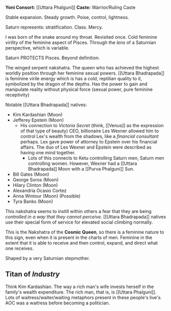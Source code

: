 **Yoni Consort:** [[Uttara Phalguni]]
**Caste:** Warrior/Ruling Caste 

Stable expansion. Steady growth. Poise, control, lightness.


Saturn represents: stratification. Class. Mercy.

I was born of the snake around my throat. Revisited once.
Cold feminine virility of the feminine aspect of Pisces. Through the *lens* of a Saturnian perspective, which is variable. 

Saturn PROTECTS Pisces. Beyond definition.

The winged serpent nakshatra. The queen who has achieved the highest worldly position through her feminine sexual powers. [[Uttara Bhadrapada]] is feminine virile energy which is has a cold, reptilian quality to it, symbolized by the dragon of the depths. Has the power to gain and manipulate reality without physical force (sexual power, pure feminine receptivity)

Notable [[Uttara Bhadrapada]] natives:
- Kim Kardashian (Moon) 
- Jefferey Epstein (Moon) 
	- His connection to *Victoria Secret* (think, [[Venus]] as the expression of that type of beauty) CEO, billionaire Les Wexner allowed him to control Lex's wealth from the shadows, like a *financial consultant* perhaps. Lex gave power of attorney to Epstein over his financial affairs. The duo of Les Wexner and Epstein were described as having one mind together. 
		- Lots of this connects to Ketu controlling Saturn men, Saturn men controlling women. However, Wexner had a [[Uttara Bhadrapada]] Moon with a [[Purva Phalguni]] Sun.
- Bill Gates (Moon) 
- George Soros (Moon) 
- Hilary Clinton (Moon)
- Alexandria Ocasio Cortez 
- Anna Wintour (Moon) (Possible)
- Tyra Banks (Moon)

This nakshatra seems to instill within others a fear that they are being *controlled in a way that they cannot perceive*. [[Uttara Bhadrapada]] natives use their special form of service for elevated social climbing normally. 

This is the Nakshatra of the **Cosmic Queen**, so there is a feminine nature to this sign, even when it is present in the charts of men. Feminine in the extent that it is able to receive and then control, expand, and direct what one receives.

Shaped by a very Saturnian stepmother. 

## Titan of *Industry* 
Think Kim Kardashian. The way a rich man's wife invests herself in the family's wealth expenditure. The rich man, that is, is [[Uttara Phalguni]]. Lots of waitress/waiter/waiting metaphors present in these people's live's. AOC was a waitress before becoming a politician.